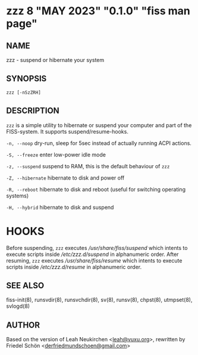 # zzz 8 "MAY 2023" "0.1.0" "fiss man page"

## NAME

zzz - suspend or hibernate your system

## SYNOPSIS

`zzz [-nSzZRH]`

## DESCRIPTION

`zzz` is a simple utility to hibernate or suspend your computer and part of the FISS-system. It supports suspend/resume-hooks.

`-n, --noop`
dry-run, sleep for 5sec instead of actually running ACPI actions.

`-S, --freeze`
enter low-power idle mode

`-z, --suspend`
suspend to RAM, this is the default behaviour of `zzz`

`-Z, --hibernate`
hibernate to disk and power off

`-R, --reboot`
hibernate to disk and reboot (useful for switching operating systems)

`-H, --hybrid`
hibernate to disk and suspend

# HOOKS

Before suspending, `zzz` executes _/usr/share/fiss/suspend_ which intents to execute scripts inside _/etc/zzz.d/suspend_ in alphanumeric order. After resuming, `zzz` executes _/usr/share/fiss/resume_ which intents to execute scripts inside _/etc/zzz.d/resume_ in alphanumeric order.

## SEE ALSO

fiss-init(8), runsvdir(8), runsvchdir(8), sv(8), runsv(8), chpst(8), utmpset(8), svlogd(8)

## AUTHOR

Based on the version of Leah Neukirchen \<leah@vuxu.org\>, rewritten by Friedel Schön \<derfriedmundschoen@gmail.com\>
